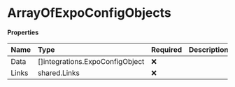 # ArrayOfExpoConfigObjects

**Properties**

| Name  | Type                            | Required | Description |
| :---- | :------------------------------ | :------- | :---------- |
| Data  | []integrations.ExpoConfigObject | ❌       |             |
| Links | shared.Links                    | ❌       |             |
